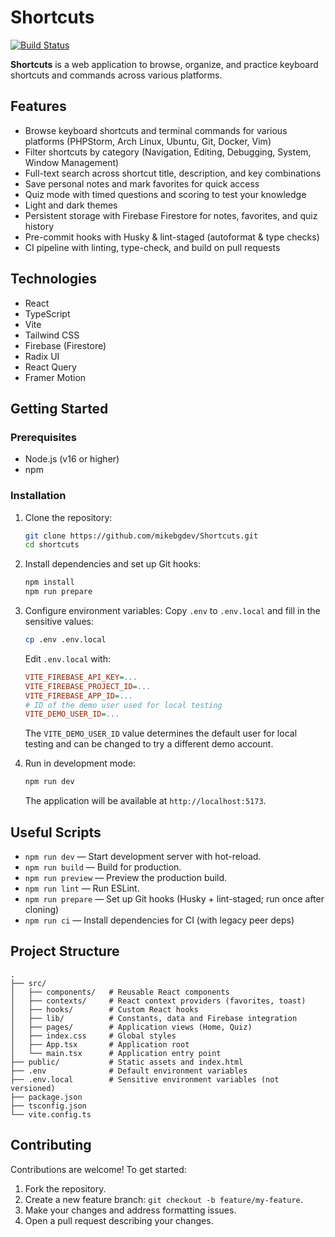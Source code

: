 # Shortcuts

[![Build Status](https://drone.mikebgdev.com/api/badges/mikebgdev/Shortcuts/status.svg)](https://drone.mikebgdev.com/mikebgdev/Shortcuts)

**Shortcuts** is a web application to browse, organize, and practice keyboard shortcuts and commands across various platforms.

## Features

- Browse keyboard shortcuts and terminal commands for various platforms (PHPStorm, Arch Linux, Ubuntu, Git, Docker, Vim)
- Filter shortcuts by category (Navigation, Editing, Debugging, System, Window Management)
- Full-text search across shortcut title, description, and key combinations
- Save personal notes and mark favorites for quick access
- Quiz mode with timed questions and scoring to test your knowledge
- Light and dark themes
- Persistent storage with Firebase Firestore for notes, favorites, and quiz history
- Pre-commit hooks with Husky & lint-staged (autoformat & type checks)
- CI pipeline with linting, type-check, and build on pull requests

## Technologies

- React
- TypeScript
- Vite
- Tailwind CSS
- Firebase (Firestore)
- Radix UI
- React Query
- Framer Motion

## Getting Started

### Prerequisites

- Node.js (v16 or higher)
- npm

### Installation

1. Clone the repository:
   ```bash
   git clone https://github.com/mikebgdev/Shortcuts.git
   cd shortcuts
   ```

2. Install dependencies and set up Git hooks:
   ```bash
   npm install
   npm run prepare
   ```

3. Configure environment variables:
   Copy `.env` to `.env.local` and fill in the sensitive values:
   ```bash
   cp .env .env.local
   ```
   Edit `.env.local` with:
   ```ini
   VITE_FIREBASE_API_KEY=...
   VITE_FIREBASE_PROJECT_ID=...
   VITE_FIREBASE_APP_ID=...
   # ID of the demo user used for local testing
   VITE_DEMO_USER_ID=...
   ```
   The `VITE_DEMO_USER_ID` value determines the default user for local testing and can be changed to try a different demo account.

4. Run in development mode:
   ```bash
   npm run dev
   ```
   The application will be available at `http://localhost:5173`.

## Useful Scripts

- `npm run dev` — Start development server with hot-reload.
- `npm run build` — Build for production.
- `npm run preview` — Preview the production build.
- `npm run lint` — Run ESLint.
- `npm run prepare` — Set up Git hooks (Husky + lint-staged; run once after cloning)
- `npm run ci` — Install dependencies for CI (with legacy peer deps)

## Project Structure

```
.
├── src/
│   ├── components/   # Reusable React components
│   ├── contexts/     # React context providers (favorites, toast)
│   ├── hooks/        # Custom React hooks
│   ├── lib/          # Constants, data and Firebase integration
│   ├── pages/        # Application views (Home, Quiz)
│   ├── index.css     # Global styles
│   ├── App.tsx       # Application root
│   └── main.tsx      # Application entry point
├── public/           # Static assets and index.html
├── .env              # Default environment variables
├── .env.local        # Sensitive environment variables (not versioned)
├── package.json
├── tsconfig.json
└── vite.config.ts
```

## Contributing

Contributions are welcome! To get started:

1. Fork the repository.
2. Create a new feature branch: `git checkout -b feature/my-feature`.
3. Make your changes and address formatting issues.
4. Open a pull request describing your changes.

